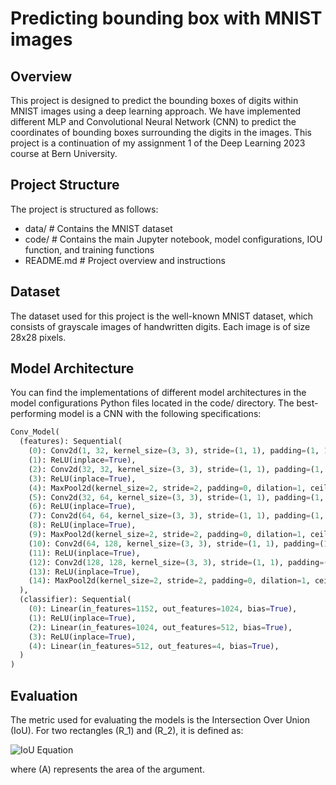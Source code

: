 # Predicting bounding box with MNIST images

## Overview

This project is designed to predict the bounding boxes of digits within MNIST images using a deep learning approach. We have implemented different MLP and Convolutional Neural Network (CNN) to predict the coordinates of bounding boxes surrounding the digits in the images. This project is a continuation of my assignment 1 of the Deep Learning 2023 course at Bern University.

## Project Structure

The project is structured as follows:

-   data/ \# Contains the MNIST dataset
-   code/ \# Contains the main Jupyter notebook, model configurations, IOU function, and training functions
-   README.md \# Project overview and instructions

## Dataset

The dataset used for this project is the well-known MNIST dataset, which consists of grayscale images of handwritten digits. Each image is of size 28x28 pixels.

## Model Architecture

You can find the implementations of different model architectures in the model configurations Python files located in the code/ directory. The best-performing model is a CNN with the following specifications:

``` python
Conv_Model(
  (features): Sequential(
    (0): Conv2d(1, 32, kernel_size=(3, 3), stride=(1, 1), padding=(1, 1)),
    (1): ReLU(inplace=True),
    (2): Conv2d(32, 32, kernel_size=(3, 3), stride=(1, 1), padding=(1, 1)),
    (3): ReLU(inplace=True),
    (4): MaxPool2d(kernel_size=2, stride=2, padding=0, dilation=1, ceil_mode=False),
    (5): Conv2d(32, 64, kernel_size=(3, 3), stride=(1, 1), padding=(1, 1)),
    (6): ReLU(inplace=True),
    (7): Conv2d(64, 64, kernel_size=(3, 3), stride=(1, 1), padding=(1, 1)),
    (8): ReLU(inplace=True),
    (9): MaxPool2d(kernel_size=2, stride=2, padding=0, dilation=1, ceil_mode=False),
    (10): Conv2d(64, 128, kernel_size=(3, 3), stride=(1, 1), padding=(1, 1)),
    (11): ReLU(inplace=True),
    (12): Conv2d(128, 128, kernel_size=(3, 3), stride=(1, 1), padding=(1, 1)),
    (13): ReLU(inplace=True),
    (14): MaxPool2d(kernel_size=2, stride=2, padding=0, dilation=1, ceil_mode=False),
  ),
  (classifier): Sequential(
    (0): Linear(in_features=1152, out_features=1024, bias=True),
    (1): ReLU(inplace=True),
    (2): Linear(in_features=1024, out_features=512, bias=True),
    (3): ReLU(inplace=True),
    (4): Linear(in_features=512, out_features=4, bias=True),
  )
)
```

## Evaluation

The metric used for evaluating the models is the Intersection Over Union (IoU). For two rectangles \(R_1\) and \(R_2\), it is defined as:

![IoU Equation](https://latex.codecogs.com/svg.image?\large&space;\bg{red}&space;IoU(R_1,R_2)=\frac{A(R_1\cap&space;R_2)}{A(R_1\cup&space;R_2)}) 

where \(A\) represents the area of the argument.
